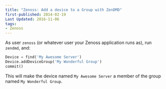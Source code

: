 ```yaml
---
title: "Zenoss: Add a device to a Group with ZenDMD"
first-published: 2014-02-19
Last Updated: 2016-11-06
tags:
- Zenoss
---
```


As user `zenoss` (or whatever user your Zenoss application runs as), run 
`zendmd`, and:

```python
Device = find('My Awesome Server')
Device.addDeviceGroup('My Wonderful Group')
commit()
```

This will make the device named `My Awesome Server` a member of the group named 
`My Wonderful Group`. 
